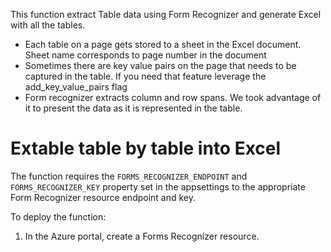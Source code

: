 This function extract Table data using Form Recognizer and generate Excel with all the tables. 

* Each table on a page gets stored to a sheet in the Excel document. Sheet name corresponds to page number in the document
* Sometimes there are key value pairs on the page that needs to be captured in the table. If you need that feature leverage the add_key_value_pairs flag
* Form recognizer extracts column and row spans. We took advantage of it to present the data as it is represented in the table. 



# Extable table by table into Excel    

The function requires the `FORMS_RECOGNIZER_ENDPOINT` and `FORMS_RECOGNIZER_KEY` property set in the appsettings to the appropriate Form Recognizer resource endpoint and key.

To deploy the function:
1. In the Azure portal, create a Forms Recognizer resource.


